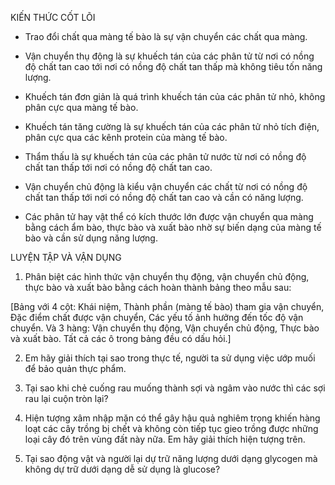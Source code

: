 KIẾN THỨC CỐT LÕI

- Trao đổi chất qua màng tế bào là sự vận chuyển các chất qua màng.

- Vận chuyển thụ động là sự khuếch tán của các phân tử từ nơi có nồng độ chất tan cao tới nơi có nồng độ chất tan thấp mà không tiêu tốn năng lượng.

- Khuếch tán đơn giản là quá trình khuếch tán của các phân tử nhỏ, không phân cực qua màng tế bào.

- Khuếch tán tăng cường là sự khuếch tán của các phân tử nhỏ tích điện, phân cực qua các kênh protein của màng tế bào.

- Thẩm thấu là sự khuếch tán của các phân tử nước từ nơi có nồng độ chất tan thấp tới nơi có nồng độ chất tan cao.

- Vận chuyển chủ động là kiểu vận chuyển các chất từ nơi có nồng độ chất tan thấp tới nơi có nồng độ chất tan cao và cần có năng lượng.

- Các phân tử hay vật thể có kích thước lớn được vận chuyển qua màng bằng cách ẩm bào, thực bào và xuất bào nhờ sự biến dạng của màng tế bào và cần sử dụng năng lượng.

LUYỆN TẬP VÀ VẬN DỤNG

1. Phân biệt các hình thức vận chuyển thụ động, vận chuyển chủ động, thực bào và xuất bào bằng cách hoàn thành bảng theo mẫu sau:

[Bảng với 4 cột: Khái niệm, Thành phần (màng tế bào) tham gia vận chuyển, Đặc điểm chất được vận chuyển, Các yếu tố ảnh hưởng đến tốc độ vận chuyển. Và 3 hàng: Vận chuyển thụ động, Vận chuyển chủ động, Thực bào và xuất bào. Tất cả các ô trong bảng đều có dấu hỏi.]

2. Em hãy giải thích tại sao trong thực tế, người ta sử dụng việc ướp muối để bảo quản thực phẩm.

3. Tại sao khi chẻ cuống rau muống thành sợi và ngâm vào nước thì các sợi rau lại cuộn tròn lại?

4. Hiện tượng xâm nhập mặn có thể gây hậu quả nghiêm trọng khiến hàng loạt các cây trồng bị chết và không còn tiếp tục gieo trồng được những loại cây đó trên vùng đất này nữa. Em hãy giải thích hiện tượng trên.

5. Tại sao động vật và người lại dự trữ năng lượng dưới dạng glycogen mà không dự trữ dưới dạng dễ sử dụng là glucose?
